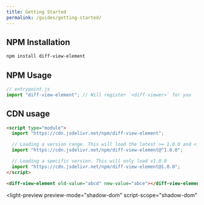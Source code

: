 ```yaml
---
title: Getting Started
permalink: /guides/getting-started/
---
```


## NPM Installation

```bash
npm install diff-view-element
```

## NPM Usage

```js
// entrypoint.js
import "diff-view-element"; // Will register `<diff-viewer>` for you
```

## CDN usage

```html
<script type="module">
  import "https://cdn.jsdelivr.net/npm/diff-view-element";

  // Loading a version range. This will load the latest >= 1.0.0 and < 2.0.0 of diff-view-element.
  import "https://cdn.jsdelivr.net/npm/diff-view-element@^1.0.0";

  // Loading a specific version. This will only load v1.0.0
  import "https://cdn.jsdelivr.net/npm/diff-view-element@1.0.0";
</script>
```

```html
<diff-view-element old-value="abcd" new-value="abce"></diff-view-element>
```

<light-preview
  preview-mode="shadow-dom"
  script-scope="shadow-dom"
>
  <script slot="code" type="text/plain">
    <diff-view-element
      old-value="abcd"
      new-value="abce"
    ></diff-view-element>
  </script>
</light-preview>

<!-- <%%= component_list %> -->

